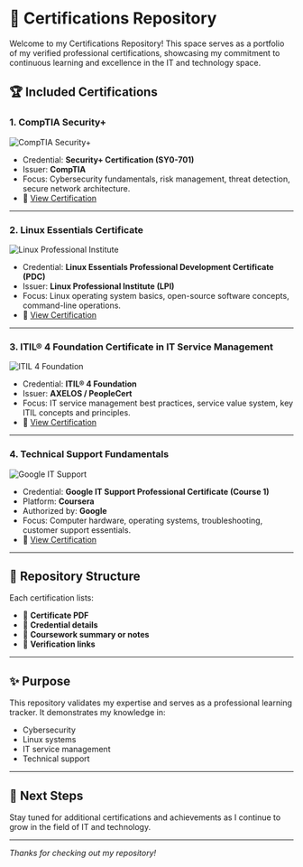# 📜 Certifications Repository

Welcome to my Certifications Repository! This space serves as a portfolio of my verified professional certifications, showcasing my commitment to continuous learning and excellence in the IT and technology space.

## 🏆 Included Certifications

### 1. **CompTIA Security+**
![CompTIA Security+](https://img.shields.io/badge/CompTIA-Security%2B-red?style=for-the-badge&logo=CompTIA)
- Credential: **Security+ Certification (SY0-701)**
- Issuer: **CompTIA**
- Focus: Cybersecurity fundamentals, risk management, threat detection, secure network architecture.
- 🔗 [View Certification](https://www.credly.com/badges/fe25aa62-9e86-4b05-8b52-092333da9227/public_url)

---

### 2. **Linux Essentials Certificate**
![Linux Professional Institute](https://img.shields.io/badge/LPI-Linux%20Essentials-blue?style=for-the-badge&logo=linux)
- Credential: **Linux Essentials Professional Development Certificate (PDC)**
- Issuer: **Linux Professional Institute (LPI)**
- Focus: Linux operating system basics, open-source software concepts, command-line operations.
- 🔗 [View Certification](https://www.credly.com/badges/9daece2f-6fe4-41d9-b7a5-16b70085dc1f/public_url)

---

### 3. **ITIL® 4 Foundation Certificate in IT Service Management**
![ITIL 4 Foundation](https://img.shields.io/badge/ITIL-4%20Foundation-purple?style=for-the-badge&logo=skillshare)
- Credential: **ITIL® 4 Foundation**
- Issuer: **AXELOS / PeopleCert**
- Focus: IT service management best practices, service value system, key ITIL concepts and principles.
- 🔗 [View Certification](/Certifications/ITIL%20Foundation.pdf)

---

### 4. **Technical Support Fundamentals**
![Google IT Support](https://img.shields.io/badge/Google-IT%20Support-green?style=for-the-badge&logo=google)
- Credential: **Google IT Support Professional Certificate (Course 1)**
- Platform: **Coursera**
- Authorized by: **Google**
- Focus: Computer hardware, operating systems, troubleshooting, customer support essentials.
- 🔗 [View Certification](https://www.coursera.org/account/accomplishments/certificate/2QKJ9V3BKN63)

---

## 📂 Repository Structure

Each certification lists:
- 📄 **Certificate PDF**
- 📘 **Credential details**
- 📑 **Coursework summary or notes**
- 🔗 **Verification links**

---

## ✨ Purpose

This repository validates my expertise and serves as a professional learning tracker. It demonstrates my knowledge in:
- Cybersecurity
- Linux systems
- IT service management
- Technical support

---

## 🧭 Next Steps

Stay tuned for additional certifications and achievements as I continue to grow in the field of IT and technology.

---

_Thanks for checking out my repository!_
